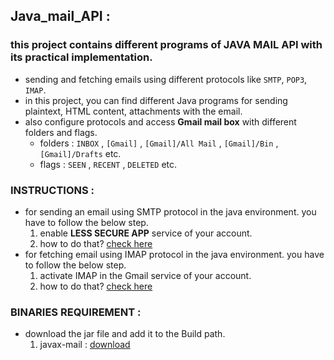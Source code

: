 ## Java_mail_API :
### this project contains different programs of JAVA MAIL API with its practical implementation.

   - sending and fetching emails using different protocols like `SMTP`, `POP3`, `IMAP`.
   - in this project, you can find different Java programs for sending plaintext, HTML content, attachments with the email.
   - also configure protocols and access **Gmail mail box** with different folders and flags.
        - folders : `INBOX` , `[Gmail]` , `[Gmail]/All Mail` , `[Gmail]/Bin` , `[Gmail]/Drafts` etc.
        - flags   : `SEEN` , `RECENT` , `DELETED` etc.

### INSTRUCTIONS :

- for sending an email using SMTP protocol in the java environment. you have to follow the below step.
    1. enable **LESS SECURE APP** service of your account. 
    2. how to do that? [check here](https://support.google.com/accounts/answer/6010255?hl=en)
- for fetching email using IMAP protocol in the java environment. you have to follow the below step.
    1. activate IMAP in the Gmail service of your account.
    2. how to do that? [check here](https://support.google.com/mail/answer/7126229?hl=en)

### BINARIES REQUIREMENT :

  - download the jar file and add it to the Build path. 
      1. javax-mail  :  [download](http://www.java2s.com/Code/Jar/j/Downloadjavaxmailjar.htm)